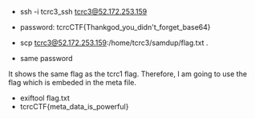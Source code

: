 - ssh -i tcrc3\_ssh tcrc3@52.172.253.159
- password: tcrcCTF{Thankgod\_you\_didn't\_forget\_base64}

- scp tcrc3@52.172.253.159:/home/tcrc3/samdup/flag.txt .
- same password 

It shows the same flag as the tcrc1 flag. Therefore, I am going to use the flag which is embeded in the meta file. 
- exiftool flag.txt 
- tcrcCTF{meta\_data\_is\_powerful}

